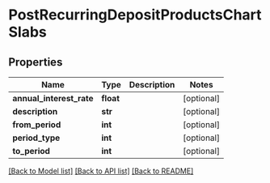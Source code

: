 # PostRecurringDepositProductsChartSlabs

## Properties
Name | Type | Description | Notes
------------ | ------------- | ------------- | -------------
**annual_interest_rate** | **float** |  | [optional] 
**description** | **str** |  | [optional] 
**from_period** | **int** |  | [optional] 
**period_type** | **int** |  | [optional] 
**to_period** | **int** |  | [optional] 

[[Back to Model list]](../README.md#documentation-for-models) [[Back to API list]](../README.md#documentation-for-api-endpoints) [[Back to README]](../README.md)

